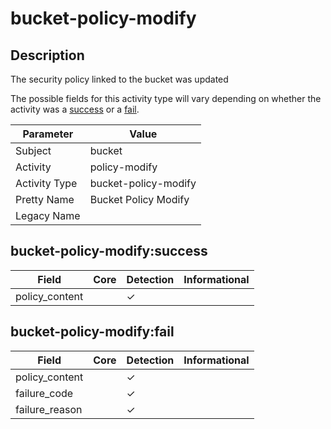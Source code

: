 bucket-policy-modify
====================

Description
-----------
The security policy linked to the bucket was updated

The possible fields for this activity type will vary depending on whether the activity was a [success](#bucket-policy-modifysuccess) or a [fail](#bucket-policy-modifyfail).

| Parameter     | Value                |
| ------------- | -------------------- |
| Subject       | bucket               |
| Activity      | policy-modify        |
| Activity Type | bucket-policy-modify |
| Pretty Name   | Bucket Policy Modify |
| Legacy Name   |                      |

bucket-policy-modify:success
----------------------------

| Field          | Core | Detection | Informational |
| -------------- | ---- | --------- | ------------- |
| policy_content |      | &#10003;  |               |

bucket-policy-modify:fail
-------------------------

| Field          | Core | Detection | Informational |
| -------------- | ---- | --------- | ------------- |
| policy_content |      | &#10003;  |               |
| failure_code   |      | &#10003;  |               |
| failure_reason |      | &#10003;  |               |